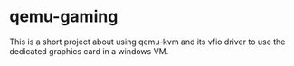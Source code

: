 # qemu-gaming
This is a short project about using qemu-kvm and its vfio driver to use the dedicated graphics card in a windows VM.
